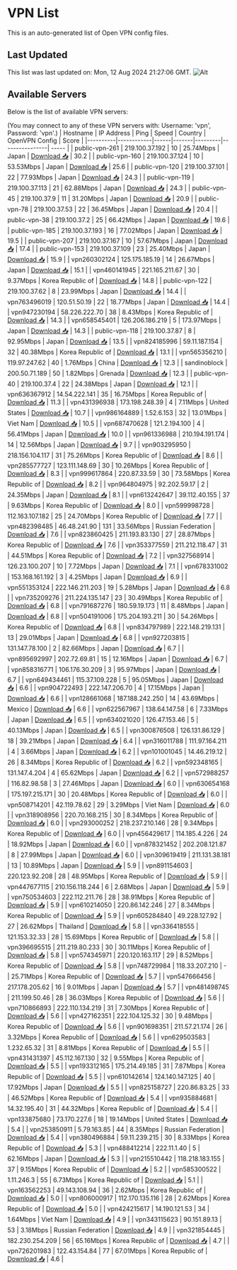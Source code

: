 # VPN List

This is an auto-generated list of Open VPN config files.

## Last Updated

This list was last updated on: Mon, 12 Aug 2024 21:27:06 GMT.
![Alt](https://repobeats.axiom.co/api/embed/186b98318ef1479477931607c1ad7d823f12451f.svg "Repobeats analytics image")

## Available Servers

Below is the list of available VPN servers:

(You may connect to any of these VPN servers with: Username: 'vpn', Password: 'vpn'.)
| Hostname | IP Address | Ping | Speed | Country | OpenVPN Config | Score |
|----------|------------|------|-------|---------|----------------| ----- |
| public-vpn-261 | 219.100.37.192 | 10 | 25.74Mbps | Japan | [Download 📥](./configs/server_0_JP.ovpn) | 30.2 |
| public-vpn-160 | 219.100.37.124 | 10 | 53.53Mbps | Japan | [Download 📥](./configs/server_1_JP.ovpn) | 25.6 |
| public-vpn-120 | 219.100.37.101 | 22 | 77.93Mbps | Japan | [Download 📥](./configs/server_2_JP.ovpn) | 24.3 |
| public-vpn-119 | 219.100.37.113 | 21 | 62.88Mbps | Japan | [Download 📥](./configs/server_3_JP.ovpn) | 24.3 |
| public-vpn-45 | 219.100.37.9 | 11 | 31.20Mbps | Japan | [Download 📥](./configs/server_4_JP.ovpn) | 20.9 |
| public-vpn-78 | 219.100.37.53 | 22 | 36.45Mbps | Japan | [Download 📥](./configs/server_5_JP.ovpn) | 20.4 |
| public-vpn-38 | 219.100.37.2 | 25 | 66.42Mbps | Japan | [Download 📥](./configs/server_6_JP.ovpn) | 19.6 |
| public-vpn-185 | 219.100.37.193 | 16 | 77.02Mbps | Japan | [Download 📥](./configs/server_7_JP.ovpn) | 19.5 |
| public-vpn-207 | 219.100.37.167 | 10 | 57.67Mbps | Japan | [Download 📥](./configs/server_8_JP.ovpn) | 17.4 |
| public-vpn-153 | 219.100.37.109 | 23 | 25.40Mbps | Japan | [Download 📥](./configs/server_9_JP.ovpn) | 15.9 |
| vpn260302124 | 125.175.185.19 | 14 | 26.67Mbps | Japan | [Download 📥](./configs/server_10_JP.ovpn) | 15.1 |
| vpn460141945 | 221.165.211.67 | 30 | 9.37Mbps | Korea Republic of | [Download 📥](./configs/server_11_KR.ovpn) | 14.8 |
| public-vpn-122 | 219.100.37.62 | 8 | 23.99Mbps | Japan | [Download 📥](./configs/server_12_JP.ovpn) | 14.4 |
| vpn763496019 | 120.51.50.19 | 22 | 18.77Mbps | Japan | [Download 📥](./configs/server_13_JP.ovpn) | 14.4 |
| vpn947230194 | 58.226.222.70 | 38 | 8.43Mbps | Korea Republic of | [Download 📥](./configs/server_14_KR.ovpn) | 14.3 |
| vpn658545401 | 126.206.186.219 | 5 | 173.97Mbps | Japan | [Download 📥](./configs/server_15_JP.ovpn) | 14.3 |
| public-vpn-118 | 219.100.37.87 | 8 | 92.95Mbps | Japan | [Download 📥](./configs/server_16_JP.ovpn) | 13.5 |
| vpn824185996 | 59.11.187.154 | 32 | 40.38Mbps | Korea Republic of | [Download 📥](./configs/server_17_KR.ovpn) | 13.1 |
| vpn565356210 | 119.97.247.62 | 40 | 1.76Mbps | China | [Download 📥](./configs/server_18_CN.ovpn) | 12.3 |
| sandinoblock | 200.50.71.189 | 50 | 1.82Mbps | Grenada | [Download 📥](./configs/server_19_GD.ovpn) | 12.3 |
| public-vpn-40 | 219.100.37.4 | 22 | 24.38Mbps | Japan | [Download 📥](./configs/server_20_JP.ovpn) | 12.1 |
| vpn636367912 | 14.54.222.141 | 35 | 16.75Mbps | Korea Republic of | [Download 📥](./configs/server_21_KR.ovpn) | 11.3 |
| vpn431396938 | 173.198.248.39 | 4 | 7.11Mbps | United States | [Download 📥](./configs/server_22_US.ovpn) | 10.7 |
| vpn986164889 | 1.52.6.153 | 32 | 13.01Mbps | Viet Nam | [Download 📥](./configs/server_23_VN.ovpn) | 10.5 |
| vpn687470628 | 121.2.194.100 | 4 | 56.41Mbps | Japan | [Download 📥](./configs/server_24_JP.ovpn) | 10.0 |
| vpn961336988 | 210.194.191.174 | 14 | 12.56Mbps | Japan | [Download 📥](./configs/server_25_JP.ovpn) | 9.7 |
| vpn903295950 | 218.156.104.117 | 31 | 75.26Mbps | Korea Republic of | [Download 📥](./configs/server_26_KR.ovpn) | 8.6 |
| vpn285577727 | 123.111.148.69 | 30 | 10.26Mbps | Korea Republic of | [Download 📥](./configs/server_27_KR.ovpn) | 8.3 |
| vpn999617864 | 220.87.33.59 | 30 | 73.58Mbps | Korea Republic of | [Download 📥](./configs/server_28_KR.ovpn) | 8.2 |
| vpn964804975 | 92.202.59.17 | 2 | 24.35Mbps | Japan | [Download 📥](./configs/server_29_JP.ovpn) | 8.1 |
| vpn613242647 | 39.112.40.155 | 37 | 9.63Mbps | Korea Republic of | [Download 📥](./configs/server_30_KR.ovpn) | 8.0 |
| vpn599998728 | 112.163.107.182 | 25 | 24.70Mbps | Korea Republic of | [Download 📥](./configs/server_31_KR.ovpn) | 7.7 |
| vpn482398485 | 46.48.241.90 | 131 | 33.56Mbps | Russian Federation | [Download 📥](./configs/server_32_RU.ovpn) | 7.6 |
| vpn823860425 | 211.193.83.130 | 27 | 28.87Mbps | Korea Republic of | [Download 📥](./configs/server_33_KR.ovpn) | 7.6 |
| vpn353377559 | 211.212.118.47 | 31 | 44.51Mbps | Korea Republic of | [Download 📥](./configs/server_34_KR.ovpn) | 7.2 |
| vpn327568914 | 126.23.100.207 | 10 | 7.72Mbps | Japan | [Download 📥](./configs/server_35_JP.ovpn) | 7.1 |
| vpn678331002 | 153.168.161.192 | 3 | 4.25Mbps | Japan | [Download 📥](./configs/server_36_JP.ovpn) | 6.9 |
| vpn551353124 | 222.146.211.203 | 19 | 5.28Mbps | Japan | [Download 📥](./configs/server_37_JP.ovpn) | 6.8 |
| vpn735209276 | 211.224.135.147 | 23 | 30.49Mbps | Korea Republic of | [Download 📥](./configs/server_38_KR.ovpn) | 6.8 |
| vpn791687276 | 180.59.19.173 | 11 | 8.48Mbps | Japan | [Download 📥](./configs/server_39_JP.ovpn) | 6.8 |
| vpn504191006 | 175.204.193.211 | 30 | 54.26Mbps | Korea Republic of | [Download 📥](./configs/server_40_KR.ovpn) | 6.8 |
| vpn834797989 | 222.148.219.131 | 13 | 29.01Mbps | Japan | [Download 📥](./configs/server_41_JP.ovpn) | 6.8 |
| vpn927203815 | 131.147.78.100 | 2 | 82.66Mbps | Japan | [Download 📥](./configs/server_42_JP.ovpn) | 6.7 |
| vpn895692997 | 202.72.69.81 | 15 | 12.16Mbps | Japan | [Download 📥](./configs/server_43_JP.ovpn) | 6.7 |
| vpn858316771 | 106.176.30.209 | 3 | 95.97Mbps | Japan | [Download 📥](./configs/server_44_JP.ovpn) | 6.7 |
| vpn649434461 | 115.37.109.228 | 5 | 95.05Mbps | Japan | [Download 📥](./configs/server_45_JP.ovpn) | 6.6 |
| vpn904722493 | 222.147.206.70 | 4 | 17.15Mbps | Japan | [Download 📥](./configs/server_46_JP.ovpn) | 6.6 |
| vpn128661068 | 187.188.242.250 | 14 | 43.69Mbps | Mexico | [Download 📥](./configs/server_47_MX.ovpn) | 6.6 |
| vpn622567967 | 138.64.147.58 | 6 | 7.33Mbps | Japan | [Download 📥](./configs/server_48_JP.ovpn) | 6.5 |
| vpn634021020 | 126.47.153.46 | 5 | 40.13Mbps | Japan | [Download 📥](./configs/server_49_JP.ovpn) | 6.5 |
| vpn300876508 | 126.131.86.129 | 18 | 39.21Mbps | Japan | [Download 📥](./configs/server_50_JP.ovpn) | 6.4 |
| vpn316011788 | 111.97.164.211 | 4 | 3.66Mbps | Japan | [Download 📥](./configs/server_51_JP.ovpn) | 6.2 |
| vpn101001045 | 14.46.219.12 | 26 | 8.34Mbps | Korea Republic of | [Download 📥](./configs/server_52_KR.ovpn) | 6.2 |
| vpn592348165 | 131.147.4.204 | 4 | 65.62Mbps | Japan | [Download 📥](./configs/server_53_JP.ovpn) | 6.2 |
| vpn572988257 | 116.82.98.58 | 3 | 27.46Mbps | Japan | [Download 📥](./configs/server_54_JP.ovpn) | 6.0 |
| vpn630654168 | 175.197.215.171 | 30 | 20.48Mbps | Korea Republic of | [Download 📥](./configs/server_55_KR.ovpn) | 6.0 |
| vpn508714201 | 42.119.78.62 | 29 | 3.29Mbps | Viet Nam | [Download 📥](./configs/server_56_VN.ovpn) | 6.0 |
| vpn318908956 | 220.70.168.215 | 30 | 8.34Mbps | Korea Republic of | [Download 📥](./configs/server_57_KR.ovpn) | 6.0 |
| vpn293000252 | 218.237.210.146 | 28 | 9.34Mbps | Korea Republic of | [Download 📥](./configs/server_58_KR.ovpn) | 6.0 |
| vpn456429617 | 114.185.4.226 | 24 | 18.92Mbps | Japan | [Download 📥](./configs/server_59_JP.ovpn) | 6.0 |
| vpn878321452 | 202.208.121.87 | 8 | 27.99Mbps | Japan | [Download 📥](./configs/server_60_JP.ovpn) | 6.0 |
| vpn309619419 | 211.131.38.181 | 13 | 10.89Mbps | Japan | [Download 📥](./configs/server_61_JP.ovpn) | 5.9 |
| vpn891154603 | 220.123.92.208 | 28 | 48.95Mbps | Korea Republic of | [Download 📥](./configs/server_62_KR.ovpn) | 5.9 |
| vpn447677115 | 210.156.118.244 | 6 | 2.68Mbps | Japan | [Download 📥](./configs/server_63_JP.ovpn) | 5.9 |
| vpn750534603 | 222.112.211.76 | 28 | 38.91Mbps | Korea Republic of | [Download 📥](./configs/server_64_KR.ovpn) | 5.9 |
| vpn610214050 | 220.86.142.246 | 27 | 8.34Mbps | Korea Republic of | [Download 📥](./configs/server_65_KR.ovpn) | 5.9 |
| vpn605284840 | 49.228.127.92 | 27 | 26.62Mbps | Thailand | [Download 📥](./configs/server_66_TH.ovpn) | 5.8 |
| vpn336418555 | 121.153.32.33 | 28 | 15.69Mbps | Korea Republic of | [Download 📥](./configs/server_67_KR.ovpn) | 5.8 |
| vpn396695515 | 211.219.80.233 | 30 | 30.11Mbps | Korea Republic of | [Download 📥](./configs/server_68_KR.ovpn) | 5.8 |
| vpn574345971 | 220.120.163.117 | 29 | 8.52Mbps | Korea Republic of | [Download 📥](./configs/server_69_KR.ovpn) | 5.8 |
| vpn748729984 | 118.33.207.210 | - | 25.71Mbps | Korea Republic of | [Download 📥](./configs/server_70_KR.ovpn) | 5.7 |
| vpn547666456 | 217.178.205.62 | 16 | 9.01Mbps | Japan | [Download 📥](./configs/server_71_JP.ovpn) | 5.7 |
| vpn481498745 | 211.199.50.46 | 28 | 36.03Mbps | Korea Republic of | [Download 📥](./configs/server_72_KR.ovpn) | 5.6 |
| vpn710866893 | 222.110.134.219 | 31 | 7.30Mbps | Korea Republic of | [Download 📥](./configs/server_73_KR.ovpn) | 5.6 |
| vpn427162351 | 222.104.125.32 | 30 | 9.48Mbps | Korea Republic of | [Download 📥](./configs/server_74_KR.ovpn) | 5.6 |
| vpn901698351 | 211.57.21.174 | 26 | 3.32Mbps | Korea Republic of | [Download 📥](./configs/server_75_KR.ovpn) | 5.6 |
| vpn629503583 | 1.232.65.32 | 31 | 8.81Mbps | Korea Republic of | [Download 📥](./configs/server_76_KR.ovpn) | 5.5 |
| vpn431431397 | 45.112.167.130 | 32 | 9.55Mbps | Korea Republic of | [Download 📥](./configs/server_77_KR.ovpn) | 5.5 |
| vpn193312165 | 175.214.49.185 | 31 | 7.87Mbps | Korea Republic of | [Download 📥](./configs/server_78_KR.ovpn) | 5.5 |
| vpn610142614 | 124.140.147.125 | 40 | 17.92Mbps | Japan | [Download 📥](./configs/server_79_JP.ovpn) | 5.5 |
| vpn825158727 | 220.86.83.25 | 33 | 46.52Mbps | Korea Republic of | [Download 📥](./configs/server_80_KR.ovpn) | 5.4 |
| vpn935884681 | 14.32.195.40 | 31 | 44.32Mbps | Korea Republic of | [Download 📥](./configs/server_81_KR.ovpn) | 5.4 |
| vpn133875680 | 73.170.227.6 | 18 | 19.14Mbps | United States | [Download 📥](./configs/server_82_US.ovpn) | 5.4 |
| vpn253850911 | 5.79.163.85 | 44 | 8.35Mbps | Russian Federation | [Download 📥](./configs/server_83_RU.ovpn) | 5.4 |
| vpn380496884 | 59.11.239.215 | 30 | 8.33Mbps | Korea Republic of | [Download 📥](./configs/server_84_KR.ovpn) | 5.3 |
| vpn488412214 | 222.11.1.40 | 5 | 62.16Mbps | Japan | [Download 📥](./configs/server_85_JP.ovpn) | 5.3 |
| vpn215510442 | 118.218.183.155 | 37 | 9.15Mbps | Korea Republic of | [Download 📥](./configs/server_86_KR.ovpn) | 5.2 |
| vpn585300522 | 1.11.246.3 | 55 | 6.73Mbps | Korea Republic of | [Download 📥](./configs/server_87_KR.ovpn) | 5.1 |
| vpn163562253 | 49.143.108.94 | 36 | 2.62Mbps | Korea Republic of | [Download 📥](./configs/server_88_KR.ovpn) | 5.0 |
| vpn806000917 | 112.170.135.116 | 28 | 2.62Mbps | Korea Republic of | [Download 📥](./configs/server_89_KR.ovpn) | 5.0 |
| vpn424215617 | 14.190.121.53 | 34 | 1.64Mbps | Viet Nam | [Download 📥](./configs/server_90_VN.ovpn) | 4.9 |
| vpn343115623 | 90.151.89.13 | 53 | 3.18Mbps | Russian Federation | [Download 📥](./configs/server_91_RU.ovpn) | 4.9 |
| vpn321854445 | 182.230.254.209 | 56 | 65.16Mbps | Korea Republic of | [Download 📥](./configs/server_92_KR.ovpn) | 4.7 |
| vpn726201983 | 122.43.154.84 | 77 | 67.01Mbps | Korea Republic of | [Download 📥](./configs/server_93_KR.ovpn) | 4.6 |
